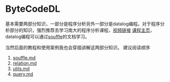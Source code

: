 # ByteCodeDL

基本需要两部分知识，一部分是程序分析另外一部分是datalog编程。对于程序分析部分的知识，强烈推荐去学习南大的程序分析课程，[视频链接](https://space.bilibili.com/2919428/channel/seriesdetail?sid=1006553) [课程主页](https://pascal-group.bitbucket.io/teaching.html)，datalog编程可以通过[souffle](https://souffle-lang.github.io/)的文档学习。

当然后面的教程和使用案例我也会穿插讲解这两部分知识。
建议阅读顺序

1. [souffle.md](souffle.md)
2. [relation.md](relation.md)
3. [utils.md](utils.md)
4. [query.md](query.md)

